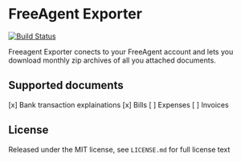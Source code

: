 # FreeAgent Exporter

[![Build Status](https://semaphoreci.com/api/v1/projects/0e55d82b-5241-401b-9ee1-5594093b71a5/425544/badge.svg)](https://semaphoreci.com/michaelbaudino/freeagent-exporter)

Freeagent Exporter conects to your FreeAgent account and lets you download monthly zip archives of all you attached documents.

## Supported documents

[x] Bank transaction explainations
[x] Bills
[ ] Expenses
[ ] Invoices

## License

Released under the MIT license, see `LICENSE.md` for full license text
